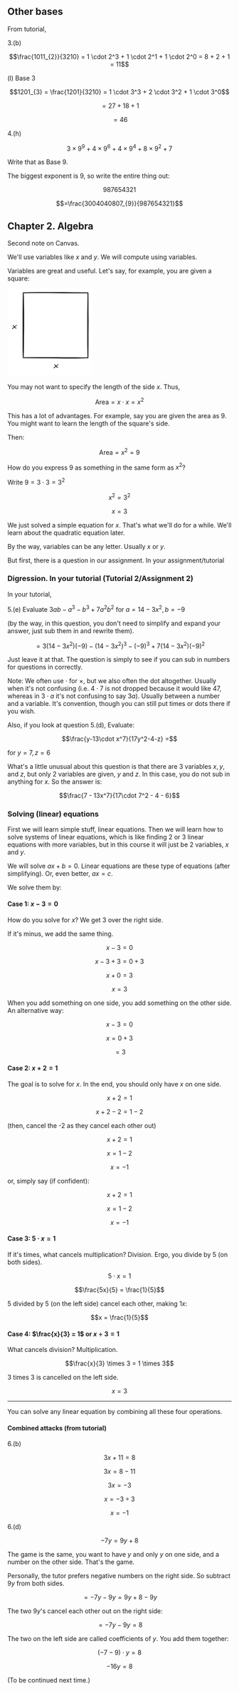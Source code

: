 ## Other bases
From tutorial,

3.(b)

$$\frac{1011_{2}}{3210} = 1 \cdot 2^3 + 1 \cdot 2^1 + 1 \cdot 2^0 = 8 + 2 + 1 = 11$$

(l)  Base 3

$$1201_{3} = \frac{1201}{3210} = 1 \cdot 3^3 + 2 \cdot 3^2 + 1 \cdot 3^0$$

$$= 27 + 18 + 1$$

$$= 46$$

4.(h)

$$3 \times 9^9 + 4 \times 9^6 + 4 \times 9^4 +8 \times 9^2 + 7$$

Write that as Base 9.

The biggest exponent is 9, so write the entire thing out:

$$987654321$$

$$=\frac{3004040807_{9}}{987654321}$$

## Chapter 2. Algebra
Second note on Canvas.

We'll use variables like $x$ and $y$. We will compute using variables.

Variables are great and useful. Let's say, for example, you are given a square:

![square with x on two sides](../../images/math132_basic_square.png)

You may not want to specify the length of the side $x$. Thus,

$$\text{Area} = x \cdot x = x^2$$

This has a lot of advantages. For example, say you are given the area as $9$. You might want to learn the length of the square's side.

Then:

$$\text{Area} = x^2 = 9$$

How do you express $9$ as something in the same form as $x^2$?

Write $9 = 3 \cdot 3 = 3^2$

$$x^2 = 3^2$$

$$x = 3$$

We just solved a simple equation for $x$. That's what we'll do for a while. We'll learn about the quadratic equation later.

By the way, variables can be any letter. Usually $x$ or $y$.

But first, there is a question in our assignment. In your assignment/tutorial

### Digression. In your tutorial (Tutorial 2/Assignment 2)
In your tutorial,

5.(e) Evaluate $3ab - a^3 - b^3 + 7a^2b^2$ for $a = 14 - 3x^2, b = -9$

(by the way, in this question, you don't need to simplify and expand your answer, just sub them in and rewrite them).

$$=3 (14 - 3x^2) (-9) - (14-3x^2)^3 - (-9)^3 + 7(14-3x^2)(-9)^2$$

Just leave it at that. The question is simply to see if you can sub in numbers for questions in correctly.

Note: We often use $\cdot$ for $\times$, but we also often the dot altogether. Usually when it's not confusing (i.e. $4 \cdot 7$ is not dropped because it would like $47$, whereas in $3 \cdot a$ it's not confusing to say $3a$). Usually between a number and a variable. It's convention, though you can still put times or dots there if you wish.

Also, if you look at question 5.(d), Evaluate:

$$\frac{y-13\cdot x^7}{17y^2-4-z} =$$

for $y = 7, z = 6$

What's a little unusual about this question is that there are 3 variables $x, y, \text{and } z$, but only 2 variables are given, $y$ and $z$. In this case, you do not sub in anything for $x$. So the answer is:

$$\frac{7 - 13x^7}{17\cdot 7^2 - 4 - 6}$$

### Solving (linear) equations
First we will learn simple stuff, linear equations. Then we will learn how to solve systems of linear equations, which is like finding 2 or 3 linear equations with more variables, but in this course it will just be 2 variables, $x$ and $y$.


We will solve $ax + b = 0$. Linear equations are these type of equations (after simplifying). Or, even better, $ax = c$.

We solve them by:

#### Case 1: $x - 3 = 0$
How do you solve for $x$? We get $3$ over the right side.

If it's minus, we add the same thing.

$$x - 3 = 0$$

$$x - 3 + 3 = 0 + 3$$

$$x + 0 = 3$$

$$x = 3$$

When you add something on one side, you add something on the other side. An alternative way:

$$x - 3 = 0$$

$$x = 0 + 3$$

$$=3$$

#### Case 2: $x + 2 = 1$
The goal is to solve for $x$. In the end, you should only have $x$ on one side.

$$x + 2 = 1$$

$$x + 2 - 2 = 1 - 2$$ 

(then, cancel the -2 as they cancel each other out)

$$x + 2 = 1$$

$$x = 1- 2$$

$$x = -1$$

or, simply say (if confident):

$$x + 2 = 1$$

$$x = 1 - 2$$

$$x = -1$$

#### Case 3: $5 \cdot x = 1$
If it's times, what cancels multiplication? Division. Ergo, you divide by 5 (on both sides).

$$5 \cdot x = 1$$

$$\frac{5x}{5} = \frac{1}{5}$$

5 divided by 5 (on the left side) cancel each other, making $1x$:

$$x = \frac{1}{5}$$

#### Case 4: $\frac{x}{3} = 1$ or $x \div 3 = 1$
What cancels division? Multiplication.

$$\frac{x}{3} \times 3 = 1 \times 3$$

3 times 3 is cancelled on the left side.

$$x = 3$$

---

You can solve any linear equation by combining all these four operations.

#### Combined attacks (from tutorial)

6.(b)

$$3x + 11 = 8$$

$$3x = 8 - 11$$

$$3x = -3$$

$$x = -3 \div 3$$

$$x = -1$$

6.(d)

$$-7y = 9y + 8$$

The game is the same, you want to have $y$ and only $y$ on one side, and a number on the other side. That's the game.

Personally, the tutor prefers negative numbers on the right side. So subtract $9y$ from both sides.

$$=-7y - 9y = 9y + 8 - 9y$$

The two $9y$'s cancel each other out on the right side:

$$=-7y - 9y = 8$$

The two on the left side are called coefficients of $y$. You add them together:

$$(-7-9) \cdot y = 8$$

$$-16y = 8$$

(To be continued next time.)
